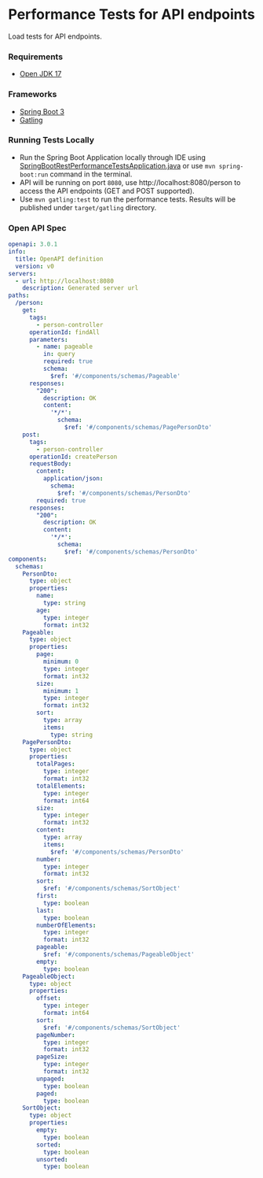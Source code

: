 # Performance Tests for API endpoints

Load tests for API endpoints.

### Requirements

* [Open JDK 17](https://adoptium.net/)

### Frameworks

* [Spring Boot 3](https://spring.io/)
* [Gatling](https://gatling.io/)

### Running Tests Locally

* Run the Spring Boot Application locally through IDE using [SpringBootRestPerformanceTestsApplication.java](src%2Fmain%2Fjava%2Fcom%2Fpt%2FSpringBootRestPerformanceTestsApplication.java) or use `mvn spring-boot:run` command in the terminal.
* API will be running on port `8080`, use http://localhost:8080/person to access the API endpoints (GET and POST supported).
* Use `mvn gatling:test` to run the performance tests. Results will be published under `target/gatling` directory.

### Open API Spec
```yaml
openapi: 3.0.1
info:
  title: OpenAPI definition
  version: v0
servers:
  - url: http://localhost:8080
    description: Generated server url
paths:
  /person:
    get:
      tags:
        - person-controller
      operationId: findAll
      parameters:
        - name: pageable
          in: query
          required: true
          schema:
            $ref: '#/components/schemas/Pageable'
      responses:
        "200":
          description: OK
          content:
            '*/*':
              schema:
                $ref: '#/components/schemas/PagePersonDto'
    post:
      tags:
        - person-controller
      operationId: createPerson
      requestBody:
        content:
          application/json:
            schema:
              $ref: '#/components/schemas/PersonDto'
        required: true
      responses:
        "200":
          description: OK
          content:
            '*/*':
              schema:
                $ref: '#/components/schemas/PersonDto'
components:
  schemas:
    PersonDto:
      type: object
      properties:
        name:
          type: string
        age:
          type: integer
          format: int32
    Pageable:
      type: object
      properties:
        page:
          minimum: 0
          type: integer
          format: int32
        size:
          minimum: 1
          type: integer
          format: int32
        sort:
          type: array
          items:
            type: string
    PagePersonDto:
      type: object
      properties:
        totalPages:
          type: integer
          format: int32
        totalElements:
          type: integer
          format: int64
        size:
          type: integer
          format: int32
        content:
          type: array
          items:
            $ref: '#/components/schemas/PersonDto'
        number:
          type: integer
          format: int32
        sort:
          $ref: '#/components/schemas/SortObject'
        first:
          type: boolean
        last:
          type: boolean
        numberOfElements:
          type: integer
          format: int32
        pageable:
          $ref: '#/components/schemas/PageableObject'
        empty:
          type: boolean
    PageableObject:
      type: object
      properties:
        offset:
          type: integer
          format: int64
        sort:
          $ref: '#/components/schemas/SortObject'
        pageNumber:
          type: integer
          format: int32
        pageSize:
          type: integer
          format: int32
        unpaged:
          type: boolean
        paged:
          type: boolean
    SortObject:
      type: object
      properties:
        empty:
          type: boolean
        sorted:
          type: boolean
        unsorted:
          type: boolean

```